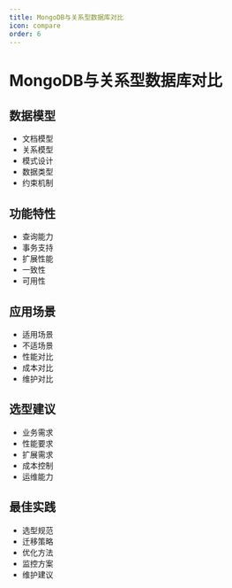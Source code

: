 ```yaml
---
title: MongoDB与关系型数据库对比
icon: compare
order: 6
---
```


# MongoDB与关系型数据库对比

## 数据模型
- 文档模型
- 关系模型
- 模式设计
- 数据类型
- 约束机制

## 功能特性
- 查询能力
- 事务支持
- 扩展性能
- 一致性
- 可用性

## 应用场景
- 适用场景
- 不适场景
- 性能对比
- 成本对比
- 维护对比

## 选型建议
- 业务需求
- 性能要求
- 扩展需求
- 成本控制
- 运维能力

## 最佳实践
- 选型规范
- 迁移策略
- 优化方法
- 监控方案
- 维护建议
